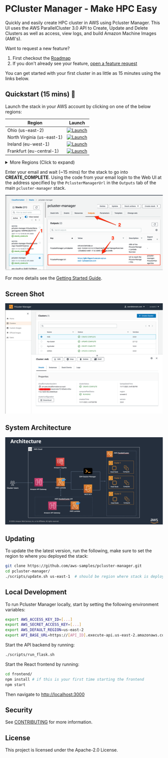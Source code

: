 PCluster Manager - Make HPC Easy
================================

Quickly and easily create HPC cluster in AWS using Pcluster Manager. This UI uses the AWS ParallelCluster 3.0 API to Create, Update and Delete Clusters as well as access, view logs, and build Amazon Machine Images (AMI's).

Want to request a new feature? 

1. First checkout the [Roadmap](https://github.com/aws-samples/pcluster-manager/projects/1)
2. If you don't already see your feature, [open a feature request](https://github.com/aws-samples/pcluster-manager/issues/new)

You can get started with your first cluster in as little as 15 minutes using the links below.

## Quickstart (15 mins) 🚀

Launch the stack in your AWS account by clicking on one of the below regions:

| Region       | Launch                                                                                                                                                                                                                                                                                                              | 
|--------------|--------------------------------------------------------------------------------------------------------------------------------------------------------------------------------------------------------------------------------------------------------------------------------------------------------------------|
| Ohio (us-east-2)   | [![Launch](https://samdengler.github.io/cloudformation-launch-stack-button-svg/images/us-east-2.svg)](https://us-east-2.console.aws.amazon.com/cloudformation/home?region=us-east-2#/stacks/create/review?stackName=pcluster-manager&templateURL=https://pcluster-manager-us-east-2.s3.amazonaws.com/pcluster-manager.yaml)       |
| North Virginia (us-east-1)   | [![Launch](https://samdengler.github.io/cloudformation-launch-stack-button-svg/images/us-east-1.svg)](https://us-east-1.console.aws.amazon.com/cloudformation/home?region=us-east-1#/stacks/create/review?stackName=pcluster-manager&templateURL=https://pcluster-manager-us-east-1.s3.amazonaws.com/pcluster-manager.yaml)
| Ireland (eu-west-1)    | [![Launch](https://samdengler.github.io/cloudformation-launch-stack-button-svg/images/eu-west-1.svg)](https://eu-west-1.console.aws.amazon.com/cloudformation/home?region=eu-west-1#/stacks/create/review?stackName=pcluster-manager&templateURL=https://pcluster-manager-eu-west-1.s3.amazonaws.com/pcluster-manager.yaml)       |
| Frankfurt (eu-central-1) | [![Launch](https://samdengler.github.io/cloudformation-launch-stack-button-svg/images/eu-west-1.svg)](https://eu-central-1.console.aws.amazon.com/cloudformation/home?region=eu-central-1#/stacks/create/review?stackName=pcluster-manager&templateURL=https://pcluster-manager-eu-central-1.s3.amazonaws.com/pcluster-manager.yaml) |

<details>
    <summary>More Regions (Click to expand)</summary>
                   
| Region       | Launch                                                                                                                                                                                                                                                                                                              | 
|--------------|--------------------------------------------------------------------------------------------------------------------------------------------------------------------------------------------------------------------------------------------------------------------------------------------------------------------|
| Oregon (us-west-2)    | [![Launch](https://samdengler.github.io/cloudformation-launch-stack-button-svg/images/us-west-2.svg)](https://us-west-2.console.aws.amazon.com/cloudformation/home?region=us-west-2#/stacks/create/review?stackName=pcluster-manager&templateURL=https://pcluster-manager-us-west-2.s3.amazonaws.com/pcluster-manager.yaml)       |
| California (us-west-1)    | [![Launch](https://samdengler.github.io/cloudformation-launch-stack-button-svg/images/us-west-1.svg)](https://us-west-1.console.aws.amazon.com/cloudformation/home?region=us-west-1#/stacks/create/review?stackName=pcluster-manager&templateURL=https://pcluster-manager-us-west-1.s3.amazonaws.com/pcluster-manager.yaml)       |
| London (eu-west-2)    | [![Launch](https://samdengler.github.io/cloudformation-launch-stack-button-svg/images/eu-west-2.svg)](https://eu-west-2.console.aws.amazon.com/cloudformation/home?region=eu-west-2#/stacks/create/review?stackName=pcluster-manager&templateURL=https://pcluster-manager-eu-west-2.s3.amazonaws.com/pcluster-manager.yaml)       |
| Paris (eu-north-1)    | [![Launch](https://samdengler.github.io/cloudformation-launch-stack-button-svg/images/eu-west-3.svg)](https://eu-west-3.console.aws.amazon.com/cloudformation/home?region=eu-west-3#/stacks/create/review?stackName=pcluster-manager&templateURL=https://pcluster-manager-eu-west-3.s3.amazonaws.com/pcluster-manager.yaml)       |
| Stockholm (eu-north-1)    | [![Launch](https://samdengler.github.io/cloudformation-launch-stack-button-svg/images/eu-north-1.svg)](https://eu-north-1.console.aws.amazon.com/cloudformation/home?region=eu-north-1#/stacks/create/review?stackName=pcluster-manager&templateURL=https://pcluster-manager-eu-north-1.s3.amazonaws.com/pcluster-manager.yaml)       |
| Middle East (me-south-1) | [![Launch](https://samdengler.github.io/cloudformation-launch-stack-button-svg/images/me-south-1.svg)](https://me-south-1.console.aws.amazon.com/cloudformation/home?region=me-south-1#/stacks/create/review?stackName=pcluster-manager&templateURL=https://pcluster-manager-me-south-1.s3.amazonaws.com/pcluster-manager.yaml) |
| South America (sa-east-1) | [![Launch](https://samdengler.github.io/cloudformation-launch-stack-button-svg/images/sa-east-1.svg)](https://sa-east-1.console.aws.amazon.com/cloudformation/home?region=sa-east-1#/stacks/create/review?stackName=pcluster-manager&templateURL=https://pcluster-manager-sa-east-1.s3.amazonaws.com/pcluster-manager.yaml) |
| Canada (ca-central-1) | [![Launch](https://samdengler.github.io/cloudformation-launch-stack-button-svg/images/ca-central-1.svg)](https://ca-central-1.console.aws.amazon.com/cloudformation/home?region=ca-central-1#/stacks/create/review?stackName=pcluster-manager&templateURL=https://pcluster-manager-ca-central-1.s3.amazonaws.com/pcluster-manager.yaml) |
| Hong Kong (ap-east-1) | [![Launch](https://samdengler.github.io/cloudformation-launch-stack-button-svg/images/ap-east-1.svg)](https://ap-east-1.console.aws.amazon.com/cloudformation/home?region=ap-east-1#/stacks/create/review?stackName=pcluster-manager&templateURL=https://pcluster-manager-ap-east-1.s3.amazonaws.com/pcluster-manager.yaml) |
| Tokyo (ap-northeast-1) | [![Launch](https://samdengler.github.io/cloudformation-launch-stack-button-svg/images/ap-northeast-1.svg)](https://ap-northeast-1.console.aws.amazon.com/cloudformation/home?region=ap-northeast-1#/stacks/create/review?stackName=pcluster-manager&templateURL=https://pcluster-manager-ap-northeast-1.s3.amazonaws.com/pcluster-manager.yaml) |
| Seoul (ap-northeast-2) | [![Launch](https://samdengler.github.io/cloudformation-launch-stack-button-svg/images/ap-northeast-2.svg)](https://ap-northeast-2.console.aws.amazon.com/cloudformation/home?region=ap-northeast-2#/stacks/create/review?stackName=pcluster-manager&templateURL=https://pcluster-manager-ap-northeast-2.s3.amazonaws.com/pcluster-manager.yaml) |
| Mumbai (ap-south-1) | [![Launch](https://samdengler.github.io/cloudformation-launch-stack-button-svg/images/ap-south-1.svg)](https://ap-south-1.console.aws.amazon.com/cloudformation/home?region=ap-south-1#/stacks/create/review?stackName=pcluster-manager&templateURL=https://pcluster-manager-ap-south-1.s3.amazonaws.com/pcluster-manager.yaml) |
| Singapore (ap-southeast-1) | [![Launch](https://samdengler.github.io/cloudformation-launch-stack-button-svg/images/ap-southeast-1.svg)](https://ap-southeast-1.console.aws.amazon.com/cloudformation/home?region=ap-southeast-1#/stacks/create/review?stackName=pcluster-manager&templateURL=https://pcluster-manager-ap-southeast-1.s3.amazonaws.com/pcluster-manager.yaml) |
| Sydney (ap-southeast-2) | [![Launch](https://samdengler.github.io/cloudformation-launch-stack-button-svg/images/ap-southeast-2.svg)](https://ap-southeast-2.console.aws.amazon.com/cloudformation/home?region=ap-southeast-2#/stacks/create/review?stackName=pcluster-manager&templateURL=https://pcluster-manager-ap-southeast-2.s3.amazonaws.com/pcluster-manager.yaml) |
| GovCloud West (us-gov-west-1) | [![Launch](https://samdengler.github.io/cloudformation-launch-stack-button-svg/images/launch-stack.svg)](https://console.amazonaws-us-gov.com/cloudformation/home?region=us-gov-west-1#/stacks/create/review?stackName=pcluster-manager&templateURL=https://pcluster-manager-us-gov-west-1.s3-us-gov-west-1.amazonaws.com/pcluster-manager.yaml) |
</details>

Enter your email and wait (~15 mins) for the stack to go into **CREATE_COMPLETE**. Using the code from your email login to the Web UI at the address specified by the `PclusterManagerUrl` in the `Outputs` tab of the main `pcluster-manager` stack.

![CloudFormation Outputs](docs/static/01-getting-started/pcmanager-url.png)

For more details see the [Getting Started Guide](https://pcluster-manager.github.io/).

## Screen Shot

![Main Page](docs/static/01-getting-started/main-page.png)

## System Architecture

![Pcluster Manager Architecture](docs/static/architecture.png)

## Updating

To update the the latest version, run the following, make sure to set the region to where you deployed the stack:

```bash
git clone https://github.com/aws-samples/pcluster-manager.git
cd pcluster-manager/
./scripts/update.sh us-east-1  # should be region where stack is deployed
```

## Local Development

To run Pcluster Manager locally, start by setting the following environment variables:

```bash
export AWS_ACCESS_KEY_ID=[...]
export AWS_SECRET_ACCESS_KEY=[...]
export AWS_DEFAULT_REGION=us-east-2
export API_BASE_URL=https://[API_ID].execute-api.us-east-2.amazonaws.com/prod  # get this from ParallelClusterApi stack outputs
```

Start the API backend by running:

```bash
./scripts/run_flask.sh
```

Start the React frontend by running:

```bash
cd frontend/
npm install # if this is your first time starting the frontend
npm start
```

Then navigate to [http://localhost:3000](http://localhost:3000)

## Security

See [CONTRIBUTING](CONTRIBUTING.md#security-issue-notifications) for more information.

## License

This project is licensed under the Apache-2.0 License.

